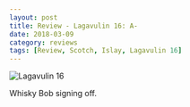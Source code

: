 ```yaml
---
layout: post
title: Review - Lagavulin 16: A-
date: 2018-03-09
category: reviews
tags: [Review, Scotch, Islay, Lagavulin 16]
---
```


![Lagavulin 16]({{site.baseurl}}/images/2018-03-09-lagavulin.png)

Whisky Bob signing off.
